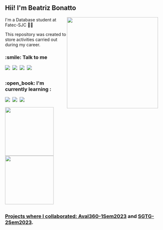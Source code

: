 <h2> Hii! I'm Beatriz Bonatto</h2>

<img src="https://media.giphy.com/media/yTFemEJxmeW2YLOT6p/giphy.gif" width="300" align="right">

I'm a Database student at Fatec-SJC :woman_student: 

This repository was created to store activities carried out during my career.


<h3>:smile: Talk to me</h3>
<p>
    <a href="https://www.linkedin.com/in/beatriz-bonatto-263530156/"><img src="https://img.shields.io/badge/LinkedIn-151515?style=for-the-badge&logo=linkedin&logoColor=4B70F1"></img></a>&nbsp;
    <a href="https://instagram.com/bea_ybonatto?igshid=NzZlODBkYWE4Ng=="><img src="https://img.shields.io/badge/Instagram-151515?style=for-the-badge&logo=instagram&logoColor=4B70F1"></img></a>&nbsp;
    <a href="https://mail.google.com/mail/u/0/?fs=1&to=mclaralvs@gmail.com&su=&body=&bcc=&tf=cm"><img src="https://img.shields.io/badge/Microsoft Outlook-151515?style=for-the-badge&logo=microsoftoutlook&logoColor=4B70F1"></img></a>&nbsp;
    <a href="https://discord.com/users/519221184244613123"><img src="https://img.shields.io/badge/Discord-151515?style=for-the-badge&logo=discord&logoColor=4B70F1"></img></a>&nbsp;
</p>

##

<h3> :open_book: I'm currently learning : </h3>
<p>
  <img src="https://img.shields.io/badge/Python-151515?style=for-the-badge&logo=python&logoColor=4B70F1"></img>&nbsp;
  <img src="https://img.shields.io/badge/Java-151515?style=for-the-badge&logo=coffeescript&logoColor=4B70F1"></img>&nbsp;
  <img src="https://img.shields.io/badge/MySQL-151515?style=for-the-badge&logo=mysql&logoColor=4B70F1"></img>&nbsp;
<p>

<div>
  <a href="https://github.com/BeatrizBonatto">
  <img height="160em" src="https://github-readme-stats.vercel.app/api?username=BeatrizBonatto&show_icons=true&rank_icon=github&theme=tokyonight"/> 
  <img height="160em" src="https://github-readme-stats.vercel.app/api/top-langs/?username=BeatrizBonatto&layout=compact&langs_count=168&theme=tokyonight"/>
</div>

##

### Projects where I collaborated: [Aval360-1Sem2023](https://github.com/iNineBD/Aval360-1Sem2023) and [SGTG-2Sem2023](https://github.com/iNineBD/SGTG-2Sem2023).

<!-- 
https://github.com/anuraghazra/github-readme-stats/blob/master/readme.md#demo-3 
https://github.com/simple-icons/simple-icons/blob/master/slugs.md
https://github.com/ikatyang/emoji-cheat-sheet/blob/master/README.md#face-glasses
https://github.com/iuricode/padroes-de-commits
-->
